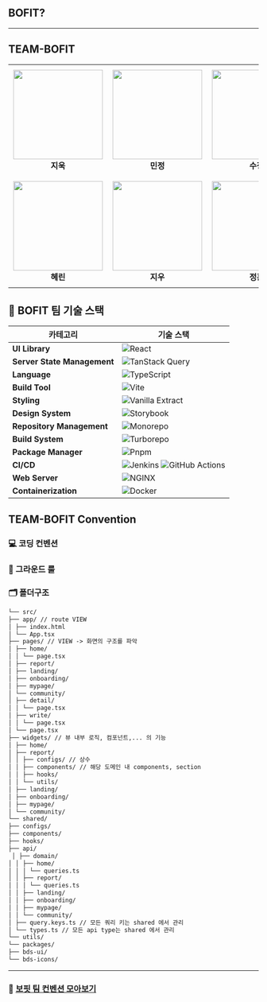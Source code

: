 ## BOFIT?

---

## TEAM-BOFIT

<table>
  <tr>
    <td align="center" style="padding:10px">
      <img src="https://github.com/user-attachments/assets/4ec0818a-af14-4f99-b375-c8f8b0010ffc" width="180"/><br/>
      <strong>지욱</strong>
    </td>
    <td align="center" style="padding:10px">
      <img src="https://github.com/user-attachments/assets/2a71e714-5c81-4006-920d-b0cd8e8e763e" width="180"/><br/>
      <strong>민정</strong>
    </td>
    <td align="center" style="padding:10px">
      <img src="https://github.com/user-attachments/assets/fd7af9db-28d2-47aa-b135-dbec20098802" width="180"/><br/>
      <strong>수정</strong>
    </td>
  </tr>
  <tr>
    <td align="center" style="padding:10px">
      <img src="https://github.com/user-attachments/assets/d1de16ad-fc75-42af-8018-a7ad3e46c17a" width="180"/><br/>
      <strong>혜린</strong>
    </td>
    <td align="center" style="padding:10px">
      <img src="https://github.com/user-attachments/assets/9fc08995-2cbc-42d3-98c5-6547a49aa883" width="180"/><br/>
      <strong>지우</strong>
    </td>
    <td align="center" style="padding:10px">
      <img src="https://github.com/user-attachments/assets/fd685533-3eda-4f9a-b870-07d0a8238bba" width="180"/><br/>
      <strong>정훈</strong>
    </td>
  </tr>
</table>

## 🚀 BOFIT 팀 기술 스택

| 카테고리                    | 기술 스택                                                                                                                                                                                                                               |
| --------------------------- | --------------------------------------------------------------------------------------------------------------------------------------------------------------------------------------------------------------------------------------- |
| **UI Library**              | ![React](https://img.shields.io/badge/React-61DAFB?logo=react&logoColor=white&style=for-the-badge)                                                                                                                                      |
| **Server State Management** | ![TanStack Query](https://img.shields.io/badge/TanStack%20Query-FF4154?logo=reactquery&logoColor=white&style=for-the-badge)                                                                                                             |
| **Language**                | ![TypeScript](https://img.shields.io/badge/TypeScript-3178C6?logo=typescript&logoColor=white&style=for-the-badge)                                                                                                                       |
| **Build Tool**              | ![Vite](https://img.shields.io/badge/Vite-646CFF?logo=vite&logoColor=white&style=for-the-badge)                                                                                                                                         |
| **Styling**                 | ![Vanilla Extract](https://img.shields.io/badge/Vanilla%20Extract-DD8A42?style=for-the-badge)                                                                                                                                           |
| **Design System**           | ![Storybook](https://img.shields.io/badge/Storybook-FF4785?logo=storybook&logoColor=white&style=for-the-badge)                                                                                                                          |
| **Repository Management**   | ![Monorepo](https://img.shields.io/badge/Monorepo-000000?style=for-the-badge)                                                                                                                                                           |
| **Build System**            | ![Turborepo](https://img.shields.io/badge/Turborepo-EC4A3F?style=for-the-badge)                                                                                                                                                         |
| **Package Manager**         | ![Pnpm](https://img.shields.io/badge/Pnpm-F69220?logo=pnpm&logoColor=white&style=for-the-badge)                                                                                                                                         |
| **CI/CD**                   | ![Jenkins](https://img.shields.io/badge/Jenkins-D24939?logo=jenkins&logoColor=white&style=for-the-badge) ![GitHub Actions](https://img.shields.io/badge/GitHub%20Actions-2088FF?logo=githubactions&logoColor=white&style=for-the-badge) |
| **Web Server**              | ![NGINX](https://img.shields.io/badge/NGINX-009639?logo=nginx&logoColor=white&style=for-the-badge)                                                                                                                                      |
| **Containerization**        | ![Docker](https://img.shields.io/badge/Docker-2496ED?logo=docker&logoColor=white&style=for-the-badge)                                                                                                                                   |

## TEAM-BOFIT Convention

### 💻 코딩 컨벤션

### 📏 그라운드 룰

### 🗂️ 폴더구조

```md
└── src/
├── app/ // route VIEW
│ ├── index.html
│ └── App.tsx
├── pages/ // VIEW -> 화면의 구조를 파악
│ ├── home/
│ │ └── page.tsx
│ ├── report/
│ ├── landing/
│ ├── onboarding/
│ ├── mypage/
│ └── community/
│ ├── detail/
│ │ └── page.tsx
│ ├── write/
│ │ └── page.tsx
│ └── page.tsx
├── widgets/ // 뷰 내부 로직, 컴포넌트,... 의 기능
│ ├── home/
│ ├── report/
│ │ ├── configs/ // 상수
│ │ ├── components/ // 해당 도메인 내 components, section
│ │ ├── hooks/
│ │ └── utils/
│ ├── landing/
│ ├── onboarding/
│ ├── mypage/
│ └── community/
└── shared/
├── configs/
├── components/
├── hooks/
├── api/  
 │ ├── domain/
│ │ ├── home/
│ │ │ └── queries.ts
│ │ ├── report/
│ │ │ └── queries.ts
│ │ ├── landing/
│ │ ├── onboarding/
│ │ ├── mypage/
│ │ └── community/
│ ├── query.keys.ts // 모든 쿼리 키는 shared 에서 관리
│ └── types.ts // 모든 api type는 shared 에서 관리
└── utils/
└── packages/
├── bds-ui/
└── bds-icons/
```

---

### 🎱 [보핏 팀 컨벤션 모아보기]()

